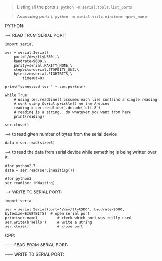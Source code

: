 > Listing all the ports ``` $ python -m serial.tools.list_ports ```

> Accessing ports ``` $ python -m serial.tools.miniterm <port_name> ```

PYTHON:

--> READ FROM SERIAL PORT:
```
import serial

ser = serial.Serial(
    port='/dev/ttyUSB0',\
    baudrate=9600,\
    parity=serial.PARITY_NONE,\
    stopbits=serial.STOPBITS_ONE,\
    bytesize=serial.EIGHTBITS,\
        timeout=0)

print("connected to: " + ser.portstr)

while True:
    # using ser.readline() assumes each line contains a single reading
    # sent using Serial.println() on the Arduino
    reading = ser.readline().decode('utf-8')
    # reading is a string...do whatever you want from here
    print(reading)

ser.close()

```
  --> to read given number of bytes from the serial device
```
data = ser.read(size=5)
```

  --> to read the data from serial device while something is being written over it.
```
#for python2.7
data = ser.read(ser.inWaiting())

#for python3
ser.read(ser.inWaiting)

```



--> WRITE TO SERIAL PORT:
```
import serial

ser = serial.Serial(port='/dev/ttyUSB0', baudrate=9600, bytesize=EIGHTBITS)  # open serial port
print(ser.name)         # check which port was really used
ser.write(b'hello')     # write a string
ser.close()             # close port
```
CPP:


---- READ FROM SERIAL PORT:


---- WRITE TO SERIAL PORT:

